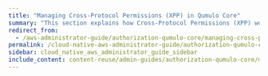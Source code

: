 ```yaml
---
title: "Managing Cross-Protocol Permissions (XPP) in Qumulo Core"
summary: "This section explains how Cross-Protocol Permissions (XPP) work in Qumulo Core and how to enable, disable, and check the status of XPP by using the <code>qq</code> CLI."
redirect_from:
  - /aws-administrator-guide/authorization-qumulo-core/managing-cross-protocol-permissions-xpp.html
permalink: /cloud-native-aws-administrator-guide/authorization-qumulo-core/managing-cross-protocol-permissions-xpp.html
sidebar: cloud_native_aws_administrator_guide_sidebar
include_content: content-reuse/admin-guides/authorization-qumulo-core/managing-cross-protocol-permissions-xpp.md
---
```


